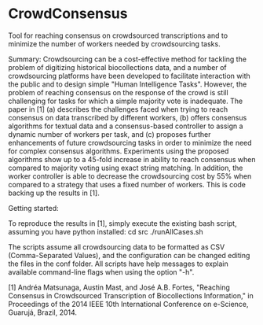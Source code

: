 CrowdConsensus
==============

Tool for reaching consensus on crowdsourced transcriptions and to minimize the number of workers needed by crowdsourcing tasks.

Summary:
Crowdsourcing can be a cost-effective method for tackling the problem of digitizing historical biocollections data, and a number of crowdsourcing platforms have been developed to facilitate interaction with the public and to design simple "Human Intelligence Tasks". However, the problem of reaching consensus on the response of the crowd is still challenging for tasks for which a simple majority vote is inadequate. The paper in [1] (a) describes the challenges faced when trying to reach consensus on data transcribed by different workers, (b) offers consensus algorithms for textual data and a consensus-based controller to assign a dynamic number of workers per task, and (c) proposes further enhancements of future crowdsourcing tasks in order to minimize the need for complex consensus algorithms. Experiments using the proposed algorithms show up to a 45-fold increase in ability to reach consensus when compared to majority voting using exact string matching. In addition, the worker controller is able to decrease the crowdsourcing cost by 55% when compared to a strategy that uses a fixed number of workers. This is code backing up the results in [1].

Getting started:

To reproduce the results in [1], simply execute the existing bash script, assuming you have python installed:
cd src
./runAllCases.sh

The scripts assume all crowdsourcing data to be formatted as CSV (Comma-Separated Values), and the configuration can be changed editing the files in the conf folder. All scripts have help messages to explain available command-line flags when using the option "-h".

[1] Andréa Matsunaga, Austin Mast, and José A.B. Fortes, "Reaching Consensus in Crowdsourced Transcription of Biocollections Information," in Proceedings of the 2014 IEEE 10th International Conference on e-Science, Guarujá, Brazil, 2014.
